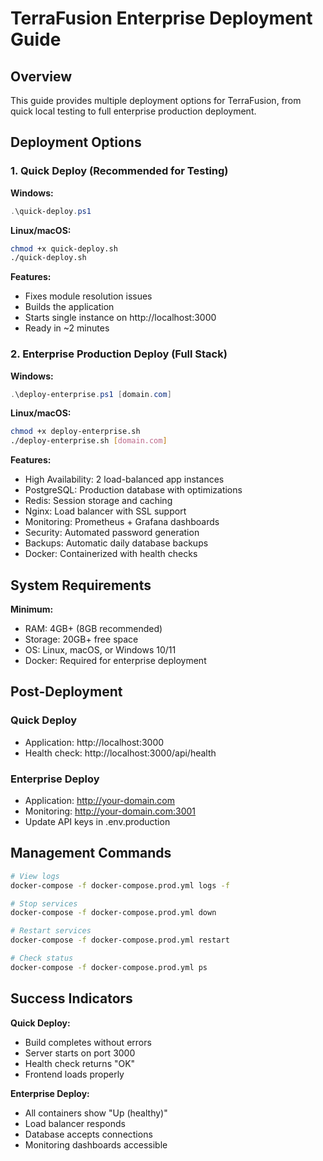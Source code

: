 # TerraFusion Enterprise Deployment Guide

## Overview

This guide provides multiple deployment options for TerraFusion, from quick local testing to full enterprise production deployment.

## Deployment Options

### 1. Quick Deploy (Recommended for Testing)

**Windows:**
```powershell
.\quick-deploy.ps1
```

**Linux/macOS:**
```bash
chmod +x quick-deploy.sh
./quick-deploy.sh
```

**Features:**
- Fixes module resolution issues
- Builds the application
- Starts single instance on http://localhost:3000
- Ready in ~2 minutes

### 2. Enterprise Production Deploy (Full Stack)

**Windows:**
```powershell
.\deploy-enterprise.ps1 [domain.com]
```

**Linux/macOS:**
```bash
chmod +x deploy-enterprise.sh
./deploy-enterprise.sh [domain.com]
```

**Features:**
- High Availability: 2 load-balanced app instances
- PostgreSQL: Production database with optimizations
- Redis: Session storage and caching
- Nginx: Load balancer with SSL support
- Monitoring: Prometheus + Grafana dashboards
- Security: Automated password generation
- Backups: Automatic daily database backups
- Docker: Containerized with health checks

## System Requirements

**Minimum:**
- RAM: 4GB+ (8GB recommended)
- Storage: 20GB+ free space
- OS: Linux, macOS, or Windows 10/11
- Docker: Required for enterprise deployment

## Post-Deployment

### Quick Deploy
- Application: http://localhost:3000
- Health check: http://localhost:3000/api/health

### Enterprise Deploy
- Application: http://your-domain.com
- Monitoring: http://your-domain.com:3001
- Update API keys in .env.production

## Management Commands

```bash
# View logs
docker-compose -f docker-compose.prod.yml logs -f

# Stop services
docker-compose -f docker-compose.prod.yml down

# Restart services
docker-compose -f docker-compose.prod.yml restart

# Check status
docker-compose -f docker-compose.prod.yml ps
```

## Success Indicators

**Quick Deploy:**
- Build completes without errors
- Server starts on port 3000
- Health check returns "OK"
- Frontend loads properly

**Enterprise Deploy:**
- All containers show "Up (healthy)"
- Load balancer responds
- Database accepts connections
- Monitoring dashboards accessible 